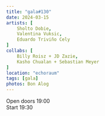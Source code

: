```yaml
---
title: "gala#130"
date: 2024-03-15
artists: [
	Sholto Dobie,
	Valentina Vuksic,
	Eduardo Triviño Cely
]
collabs: [
	Billy Roisz + JD Zazie,
	Kasho Chualan + Sebastian Meyer
]
location: "echoraum"
tags: [gala]
photos: Bon Alog
---
```

Open doors 19:00  
Start 19:30


